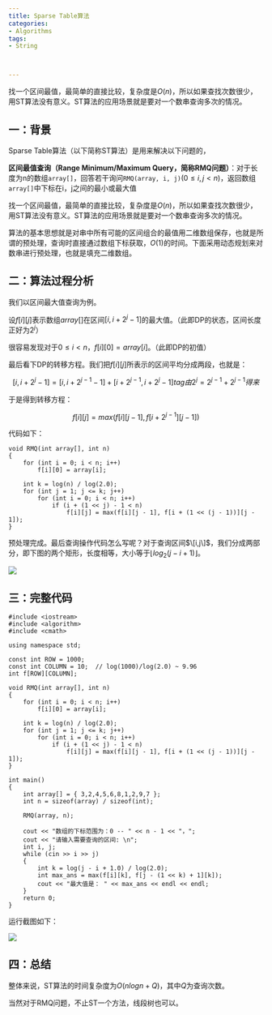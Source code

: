 ```yaml
---
title: ﻿Sparse Table算法
categories:
- Algorithms
tags:
- String



---
```

找一个区间最值，最简单的直接比较，复杂度是$O(n)$，所以如果查找次数很少，用ST算法没有意义。ST算法的应用场景就是要对一个数串查询多次的情况。





一：背景
----

Sparse Table算法（以下简称ST算法）是用来解决以下问题的，

**区间最值查询（Range Minimum/Maximum Query，简称RMQ问题）**：对于长度为n的数组`array[]`，回答若干询问`RMQ(array, i, j)`$(0 ≤ i, j < n)$，返回数组`array[]`中下标在i，j之间的最小或最大值

找一个区间最值，最简单的直接比较，复杂度是$O(n)$，所以如果查找次数很少，用ST算法没有意义。ST算法的应用场景就是要对一个数串查询多次的情况。

算法的基本思想就是对串中所有可能的区间组合的最值用二维数组保存，也就是所谓的预处理，查询时直接通过数组下标获取，$O(1)$的时间。下面采用动态规划来对数串进行预处理，也就是填充二维数组。

二：算法过程分析
--------

我们以区间最大值查询为例。

设$f[i][j]$表示数组$array[]$在区间$[i,i+2^j-1]$的最大值。（此即DP的状态，区间长度正好为$2^j$）

很容易发现对于$0≤i<n$，$f[i][0]=array[i]$。（此即DP的初值）

最后看下DP的转移方程。我们把$f[i][j]$所表示的区间平均分成两段，也就是：

$$  
[i,i+2^j-1]=[i,i+2^{j-1}-1]+[i+2^{j-1},i+2^j-1] tag{由 2^j=2^{j-1}+2^{j-1} 得来}  
$$

于是得到转移方程：

$$  
f[i][j]=max(f[i][j-1],f[i+2^{j-1}][j-1])  
$$

代码如下：

    void RMQ(int array[], int n)
    {
        for (int i = 0; i < n; i++)
            f[i][0] = array[i];
            
        int k = log(n) / log(2.0);
        for (int j = 1; j <= k; j++)
            for (int i = 0; i < n; i++)
                if (i + (1 << j) - 1 < n)
                    f[i][j] = max(f[i][j - 1], f[i + (1 << (j - 1))][j - 1]);
    }

预处理完成。最后查询操作代码怎么写呢？对于查询区间$\[i,j\]$，我们分成两部分，即下图的两个矩形，长度相等，大小等于$⌊log_2(j-i+1)⌋$。

![](https://61mon.com/images/illustrations/sparse_table/1.png)

三：完整代码
------

   
    
    #include <iostream>
    #include <algorithm>
    #include <cmath>
    
    using namespace std;
    
    const int ROW = 1000;
    const int COLUMN = 10;  // log(1000)/log(2.0) ~ 9.96
    int f[ROW][COLUMN];
    
    void RMQ(int array[], int n)
    {
        for (int i = 0; i < n; i++)
            f[i][0] = array[i];
            
        int k = log(n) / log(2.0);
        for (int j = 1; j <= k; j++)
            for (int i = 0; i < n; i++)
                if (i + (1 << j) - 1 < n)
                    f[i][j] = max(f[i][j - 1], f[i + (1 << (j - 1))][j - 1]);
    }
    
    int main()
    {
        int array[] = { 3,2,4,5,6,8,1,2,9,7 };
        int n = sizeof(array) / sizeof(int);
    
        RMQ(array, n);
    
        cout << "数组的下标范围为：0 -- " << n - 1 << "，";
        cout << "请输入需要查询的区间: \n";
        int i, j;
        while (cin >> i >> j)
        {
            int k = log(j - i + 1.0) / log(2.0);
            int max_ans = max(f[i][k], f[j - (1 << k) + 1][k]);
            cout << "最大值是： " << max_ans << endl << endl;
        }
        return 0;
    }

运行截图如下：

![](https://61mon.com/images/illustrations/sparse_table/2.png)

四：总结
----

整体来说，ST算法的时间复杂度为$O(nlogn+Q)$，其中$Q$为查询次数。

当然对于RMQ问题，不止ST一个方法，线段树也可以。
  

